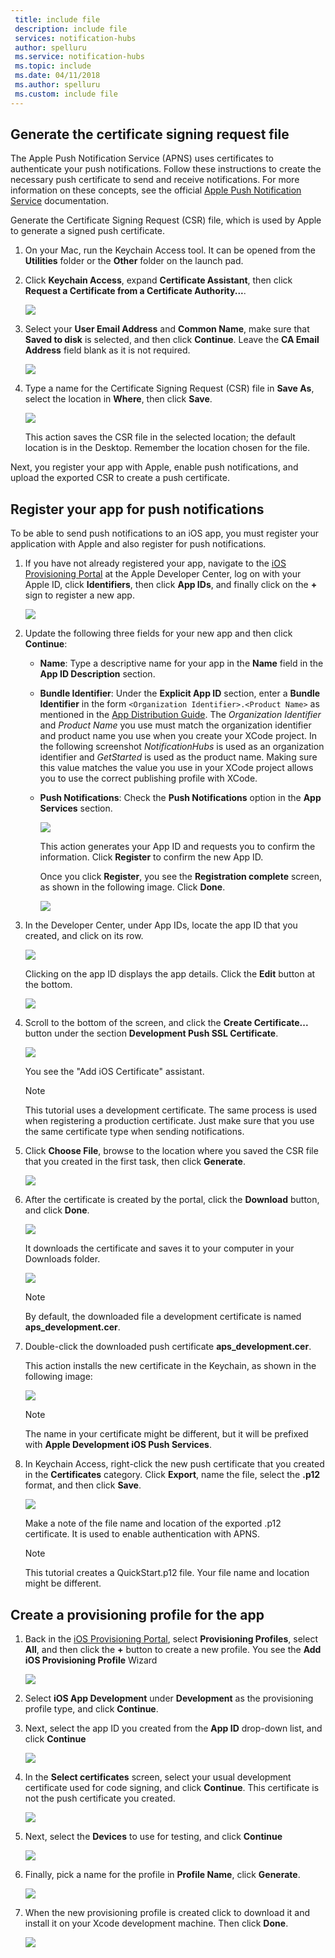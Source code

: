 ```yaml
---
 title: include file
 description: include file
 services: notification-hubs
 author: spelluru
 ms.service: notification-hubs
 ms.topic: include
 ms.date: 04/11/2018
 ms.author: spelluru
 ms.custom: include file
---
```


## Generate the certificate signing request file
The Apple Push Notification Service (APNS) uses certificates to authenticate your push notifications. Follow these instructions to create the necessary push certificate to send and receive notifications. For more information on these concepts, see the official [Apple Push Notification Service](http://go.microsoft.com/fwlink/p/?LinkId=272584) documentation.

Generate the Certificate Signing Request (CSR) file, which is used by Apple to generate a signed push certificate.

1. On your Mac, run the Keychain Access tool. It can be opened from the **Utilities** folder or the **Other** folder on the launch pad.
2. Click **Keychain Access**, expand **Certificate Assistant**, then click **Request a Certificate from a Certificate Authority...**.
   
      ![](./media/notification-hubs-enable-apple-push-notifications/notification-hubs-request-cert-from-ca.png)
3. Select your **User Email Address** and **Common Name**, make sure that **Saved to disk** is selected, and then click **Continue**. Leave the **CA Email Address** field blank as it is not required.
   
      ![](./media/notification-hubs-enable-apple-push-notifications/notification-hubs-csr-info.png)
4. Type a name for the Certificate Signing Request (CSR) file in **Save As**, select the location in **Where**, then click **Save**.
   
      ![](./media/notification-hubs-enable-apple-push-notifications/notification-hubs-save-csr.png)
   
      This action saves the CSR file in the selected location; the default location is in the Desktop. Remember the location chosen for the file.

Next, you register your app with Apple, enable push notifications, and upload the exported CSR to create a push certificate.

## Register your app for push notifications
To be able to send push notifications to an iOS app, you must register your application with Apple and also register for push notifications.  

1. If you have not already registered your app, navigate to the <a href="http://go.microsoft.com/fwlink/p/?LinkId=272456" target="_blank">iOS Provisioning Portal</a> at the Apple Developer Center, log on with your Apple ID, click **Identifiers**, then click **App IDs**, and finally click on the **+** sign to register a new app.
   
      ![](./media/notification-hubs-enable-apple-push-notifications/notification-hubs-ios-appids.png)
      
2. Update the following three fields for your new app and then click **Continue**:
   
   * **Name**: Type a descriptive name for your app in the **Name** field in the **App ID Description** section.
   * **Bundle Identifier**: Under the **Explicit App ID** section, enter a **Bundle Identifier** in the form `<Organization Identifier>.<Product Name>` as mentioned in the [App Distribution Guide](https://developer.apple.com/library/mac/documentation/IDEs/Conceptual/AppDistributionGuide/ConfiguringYourApp/ConfiguringYourApp.html#//apple_ref/doc/uid/TP40012582-CH28-SW8). The *Organization Identifier* and *Product Name* you use must match the organization identifier and product name you use when you create your XCode project. In the following screenshot *NotificationHubs* is used as an organization identifier and *GetStarted* is used as the product name. Making sure this value matches the value you use in your XCode project allows you to use the correct publishing profile with XCode. 
   * **Push Notifications**: Check the **Push Notifications** option in the **App Services** section.
     
      ![](./media/notification-hubs-enable-apple-push-notifications/notification-hubs-new-appid-info.png)
     
      This action generates your App ID and requests you to confirm the information. Click **Register** to confirm the new App ID.
     
      Once you click **Register**, you see the **Registration complete** screen, as shown in the following image. Click **Done**.
      
      ![](./media/notification-hubs-enable-apple-push-notifications/notification-hubs-appid-registration-complete.png)


1. In the Developer Center, under App IDs, locate the app ID that you created, and click on its row.
   
      ![](./media/notification-hubs-enable-apple-push-notifications/notification-hubs-ios-appids2.png)
   
      Clicking on the app ID displays the app details. Click the **Edit** button at the bottom.
   
      ![](./media/notification-hubs-enable-apple-push-notifications/notification-hubs-edit-appid.png)
      
2. Scroll to the bottom of the screen, and click the **Create Certificate...** button under the section **Development Push SSL Certificate**.
   
      ![](./media/notification-hubs-enable-apple-push-notifications/notification-hubs-appid-create-cert.png)
   
      You see the "Add iOS Certificate" assistant.
   
   > [!NOTE]
   > This tutorial uses a development certificate. The same process is used when registering a production certificate. Just make sure that you use the same certificate type when sending notifications.
   > 
   > 
3. Click **Choose File**, browse to the location where you saved the CSR file that you created in the first task, then click **Generate**.
   
      ![](./media/notification-hubs-enable-apple-push-notifications/notification-hubs-appid-cert-choose-csr.png)
4. After the certificate is created by the portal, click the **Download** button, and click **Done**.
   
      ![](./media/notification-hubs-enable-apple-push-notifications/notification-hubs-appid-download-cert.png)
   
      It downloads the certificate and saves it to your computer in your Downloads folder.
   
      ![](./media/notification-hubs-enable-apple-push-notifications/notification-hubs-cert-downloaded.png)
   
   > [!NOTE]
   > By default, the downloaded file a development certificate is named **aps_development.cer**.
   > 
   > 
5. Double-click the downloaded push certificate **aps_development.cer**.
   
      This action installs the new certificate in the Keychain, as shown in the following image:
   
      ![](./media/notification-hubs-enable-apple-push-notifications/notification-hubs-cert-in-keychain.png)
   
   > [!NOTE]
   > The name in your certificate might be different, but it will be prefixed with **Apple Development iOS Push Services**.   
6. In Keychain Access, right-click the new push certificate that you created in the **Certificates** category. Click **Export**, name the file, select the **.p12** format, and then click **Save**.
   
    ![](./media/notification-hubs-enable-apple-push-notifications/notification-hubs-export-cert-p12.png)
   
    Make a note of the file name and location of the exported .p12 certificate. It is used to enable authentication with APNS.
   
   > [!NOTE]
   > This tutorial creates a QuickStart.p12 file. Your file name and location might be different.
   
## Create a provisioning profile for the app
1. Back in the <a href="http://go.microsoft.com/fwlink/p/?LinkId=272456" target="_blank">iOS Provisioning Portal</a>, select **Provisioning Profiles**, select **All**, and then click the **+** button to create a new profile. You see the **Add iOS Provisioning Profile** Wizard
   
      ![](./media/notification-hubs-enable-apple-push-notifications/notification-hubs-new-provisioning-profile.png)
2. Select **iOS App Development** under **Development** as the provisioning profile type, and click **Continue**. 
3. Next, select the app ID you created from the **App ID** drop-down list, and click **Continue**
   
      ![](./media/notification-hubs-enable-apple-push-notifications/notification-hubs-select-appid-for-provisioning.png)
4. In the **Select certificates** screen, select your usual development certificate used for code signing, and click **Continue**. This certificate is not the push certificate you created.
   
      ![](./media/notification-hubs-enable-apple-push-notifications/notification-hubs-provisioning-select-cert.png)
5. Next, select the **Devices** to use for testing, and click **Continue**
   
      ![](./media/notification-hubs-enable-apple-push-notifications/notification-hubs-provisioning-select-devices.png)
6. Finally, pick a name for the profile in **Profile Name**, click **Generate**.
   
      ![](./media/notification-hubs-enable-apple-push-notifications/notification-hubs-provisioning-name-profile.png)
7. When the new provisioning profile is created click to download it and install it on your Xcode development machine. Then click **Done**.
   
      ![](./media/notification-hubs-enable-apple-push-notifications/notification-hubs-provisioning-profile-ready.png)

